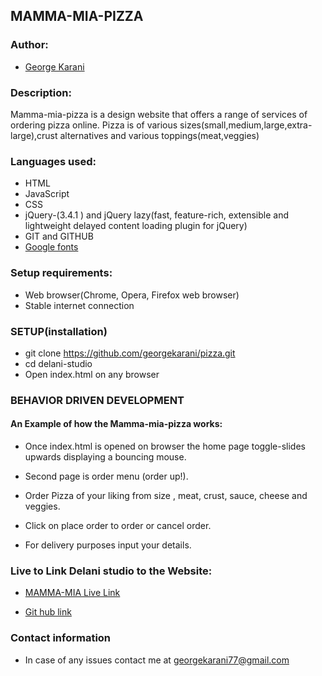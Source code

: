 ## MAMMA-MIA-PIZZA

### Author:
* [George Karani](https://github.com/georgekarani)


### Description:
Mamma-mia-pizza is a design website that offers a range of services of ordering pizza online. Pizza is of various sizes(small,medium,large,extra-large),crust alternatives and various toppings(meat,veggies)

### Languages used:
* HTML
* JavaScript
* CSS
* jQuery-(3.4.1 ) and jQuery lazy(fast, feature-rich, extensible and lightweight delayed content loading plugin for jQuery)
* GIT and GITHUB
* [Google fonts](https://fonts.google.com/)

### Setup requirements:
* Web browser(Chrome, Opera, Firefox web browser)
* Stable internet connection

### SETUP(installation)
* git clone https://github.com/georgekarani/pizza.git
* cd delani-studio
* Open index.html on any browser

### BEHAVIOR DRIVEN DEVELOPMENT
#### An Example of how the Mamma-mia-pizza works:

* Once index.html is opened on browser the home page toggle-slides upwards displaying a bouncing mouse.

* Second page is order menu (order up!).

* Order Pizza of your liking from size , meat, crust, sauce, cheese and veggies.

* Click on place order  to order or cancel order.

* For delivery purposes input your details.

### Live to Link Delani studio to the Website:
* [MAMMA-MIA Live Link](https://georgekarani.github.io/Pizza/.)

* [Git hub link](https://github.com/georgekarani/Pizza)


### Contact information
* In case of any issues contact me at georgekarani77@gmail.com

